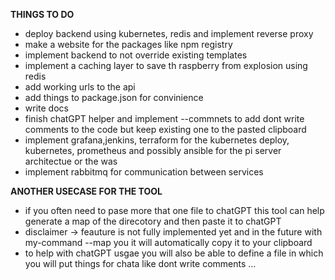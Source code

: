**THINGS TO DO**

- deploy backend using kubernetes, redis and implement reverse proxy
- make a website for the packages like npm registry
- implement backend to not override existing templates
- implement a caching layer to save th raspberry from explosion using redis
- add working urls to the api
- add things to package.json for convinience
- write docs
- finish chatGPT helper and implement --commnets to add dont write comments to the code but keep existing one to the pasted clipboard
- implement grafana,jenkins, terraform for the kubernetes deploy, kubernetes, prometheus and possibly ansible for the pi server architectue or the was
- implement rabbitmq for communication between services


**ANOTHER USECASE FOR THE TOOL**

- if you often need to pase more that one file to chatGPT this tool can help generate a map of the direcotory and then paste it to chatGPT
- disclaimer -> feauture is not fully implemented yet and in the future with my-command --map you it will automatically copy it to your clipboard
- to help with chatGPT usgae you will also be able to define a file in which you will put things for chata like dont write comments ...



